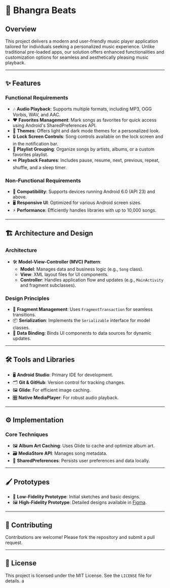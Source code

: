 # 🎵 Bhangra Beats

## Overview
This project delivers a modern and user-friendly music player application tailored for individuals seeking a personalized music experience. Unlike traditional pre-loaded apps, our solution offers enhanced functionalities and customization options for seamless and aesthetically pleasing music playback.

---

## ✨ Features

### Functional Requirements
- 🎶 **Audio Playback**: Supports multiple formats, including MP3, OGG Vorbis, WAV, and AAC.
- ❤️ **Favorites Management**: Mark songs as favorites for quick access using Android's SharedPreferences API.
- 🎨 **Themes**: Offers light and dark mode themes for a personalized look.
- 🔒 **Lock Screen Controls**: Song controls available on the lock screen and in the notification bar.
- 📂 **Playlist Grouping**: Organize songs by artists, albums, or a custom favorites playlist.
- ⏯️ **Playback Features**: Includes pause, resume, next, previous, repeat, shuffle, and a sleep timer.

### Non-Functional Requirements
- 📱 **Compatibility**: Supports devices running Android 6.0 (API 23) and above.
- 🖥️ **Responsive UI**: Optimized for various Android screen sizes.
- ⚡ **Performance**: Efficiently handles libraries with up to 10,000 songs.

---

## 🏗️ Architecture and Design

### Architecture
- 🛠️ **Model-View-Controller (MVC) Pattern**: 
  - **Model**: Manages data and business logic (e.g., `Song` class).
  - **View**: XML layout files for UI components.
  - **Controller**: Handles application flow and updates (e.g., `MainActivity` and fragment subclasses).

### Design Principles
- 🔄 **Fragment Management**: Uses `FragmentTransaction` for seamless transitions.
- 📦 **Serialization**: Implements the `Serializable` interface for model classes.
- 🔗 **Data Binding**: Binds UI components to data sources for dynamic updates.

---

## 🛠️ Tools and Libraries
- 🖥️ **Android Studio**: Primary IDE for development.
- 🗂️ **Git & GitHub**: Version control for tracking changes.
- 🖼️ **Glide**: For efficient image caching.
- 🎛️ **Native MediaPlayer**: For robust audio playback.

---

## ⚙️ Implementation

### Core Techniques
- 🖼️ **Album Art Caching**: Uses Glide to cache and optimize album art.
- 🗃️ **MediaStore API**: Manages song metadata.
- 📁 **SharedPreferences**: Persists user preferences and data locally.

---

## 🖌️ Prototypes
- 📝 **Low-Fidelity Prototype**: Initial sketches and basic designs.
- 🖼️ **High-Fidelity Prototype**: Detailed designs available in [Figma](#).

---

## 🤝 Contributing
Contributions are welcome! Please fork the repository and submit a pull request.

---

## 📜 License
This project is licensed under the MIT License. See the `LICENSE` file for details.
a
